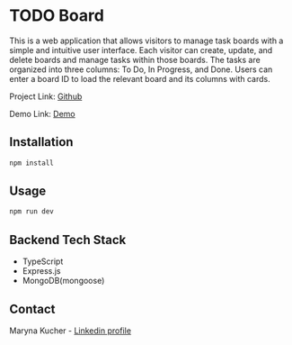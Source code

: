 # TODO Board

This is a web application that allows visitors to manage task boards with a simple and intuitive user interface. Each visitor can create, update, and delete boards and manage tasks within those boards. The tasks are organized into three columns: To Do, In Progress, and Done. Users can enter a board ID to load the relevant board and its columns with cards.

Project  Link: [Github](https://github.com/mary-kucher/todo-board)

Demo Link: [Demo](https://todo-board-be.onrender.com)
## Installation

```bash
npm install
```

## Usage

```bash
npm run dev
```

## Backend Tech Stack

- TypeScript
- Express.js
- MongoDB(mongoose)

## Contact

Maryna Kucher - [Linkedin profile](www.linkedin.com/in/maryna-kucher-0a474728a)
